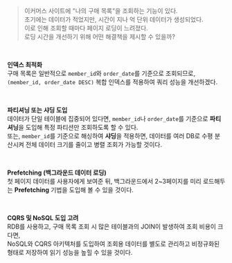 > 이커머스 사이트에 "나의 구매 목록"을 조회하는 기능이 있다.  
> 초기에는 데이터가 적었지만, 시간이 지나 억 단위 데이터가 생성되었다.  
> 이로 인해 조회할 때마다 페이지 로딩이 느려졌다.  
> 로딩 시간을 개선하기 위해 어떤 해결책을 제시할 수 있을까?  

<br>

**인덱스 최적화**  
구매 목록은 일반적으로 `member_id`와 `order_date`를 기준으로 조회되므로,   
`(member_id, order_date DESC)` 복합 인덱스를 적용하여 쿼리 성능을 개선하겠다.

<br>

**파티셔닝 또는 샤딩 도입**  
데이터가 단일 테이블에 집중되어 있다면, `member_id`나 `order_date`를 기준으로 **파티셔닝**을 도입해 특정 파티션만 조회하도록 할 수 있다.  
또는, `member_id`를 기준으로 해싱하여 **샤딩**을 적용하면, 데이터를 여러 DB로 수평 분산시켜 전체 데이터 크기를 줄이고 병렬 조회가 가능할 것이다.  

<br>

**Prefetching (백그라운드 데이터 로딩)**  
첫 페이지 데이터를 사용자에게 보여준 뒤, 백그라운드에서 2~3페이지를 미리 로드해두는 **Prefetching** 기법을 도입해 볼 수 있을 것이다.  

<br>

**CQRS 및 NoSQL 도입 고려**   
RDB를 사용하고, 구매 목록 조회 시 많은 테이블과의 JOIN이 발생하여 조회 비용이 크다면,   
NoSQL와 CQRS 아키텍처를 도입하여 조회용 데이터를 별도로 관리하고 비정규화된 형태로 저장하여 읽기 성능을 높힐 수 있을 것이다. 
